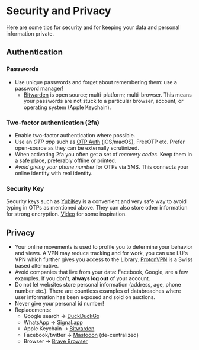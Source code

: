# Security and Privacy

Here are some tips for security and for keeping your data and personal information private.

## Authentication

### Passwords

- Use unique passwords and forget about remembering them: use a password manager!
  - [Bitwarden](https://bitwarden.com/) is open source; multi-platform; multi-browser. This means your passwords are not stuck
    to a particular browser, account, or operating system (Apple Keychain).
    
### Two-factor authentication (2fa)

- Enable two-factor authentication where possible.
- Use an _OTP app_ such as [OTP Auth](https://cooperrs.de/otpauth.html) (iOS/macOS), FreeOTP etc. Prefer open-source as they can be externally scrutinized.
- When activating 2fa you often get a set of _recovery codes_. Keep them in a safe place, preferably offline or printed.
- _Avoid giving your phone number_ for OTPs via SMS. This connects your online identity with real identity.


### Security Key

Security keys such as [YubiKey](www.yubico.com) is a convenient and very safe way to avoid typing in OTPs as mentioned above. They
can also store other information for strong encryption. [Video](https://www.youtube.com/watch?v=aAr41uSC4vs) for some inspiration.

## Privacy

- Your online movements is used to profile you to determine your behavior and views. A VPN may reduce tracking and
  for work, you can use LU's VPN which further gives you access to the Library.
  [ProtonVPN](https://protonvpn.com) is a Swiss based alternative.
- Avoid companies that live from your data: Facebook, Google, are a few examples. If you don't, **always log out** of your account.
- Do not let websites store personal information (address, age, phone number etc.). There are countless examples of databreaches where user information
  has been exposed and sold on auctions.
- Never give your personal id number!
- Replacements:
  - Google search → [DuckDuckGo](https://duckduckgo.com)
  - WhatsApp → [Signal.app](https://signal.org)
  - Apple Keychain → [Bitwarden](https://bitwarden.com/)
  - Facebook/twitter → [Mastodon](https://joinmastodon.org/) (de-centralized)
  - Browser → [Brave Browser](https://brave.com/)
